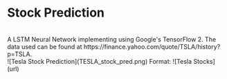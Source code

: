 <h1>Stock Prediction</h1>
<br>
A LSTM Neural Network implementing using Google's TensorFlow 2.
The data used can be found at https://finance.yahoo.com/quote/TSLA/history?p=TSLA.
<br>
![Tesla Stock Prediction](TESLA_stock_pred.png)
Format: ![Tesla Stocks](url)
